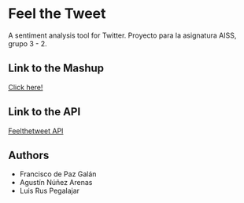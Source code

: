 # Feel the Tweet
A sentiment analysis tool for Twitter. Proyecto para la asignatura AISS, grupo 3 - 2.

## Link to the Mashup
[Click here!](http://feelthetweet.appspot.com)

## Link to the API

[Feelthetweet API](http://feelthetweet.appspot.com/docs/Feelthetweet-2.0.0-swagger.yaml)

## Authors
* Francisco de Paz Galán
* Agustín Núñez Arenas
* Luis Rus Pegalajar
